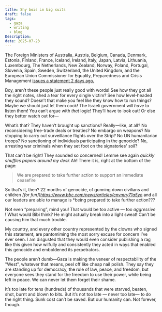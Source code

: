```yaml
---
title: Shy bois in big suits
draft: false
tags:
  - gaza
  - writing
  - blog
Description: 
date: 2025-07-23
---
```

The Foreign Ministers of Australia, Austria, Belgium, Canada, Denmark, Estonia, Finland, France, Iceland, Ireland, Italy, Japan, Latvia, Lithuania, Luxembourg, The Netherlands, New Zealand, Norway, Poland, Portugal, Slovenia, Spain, Sweden, Switzerland, the United Kingdom, and the European Union Commissioner for Equality, Preparedness and Crisis Management [issues a statement 2 days ago.](https://www.canada.ca/en/global-affairs/news/2025/07/joint-statement-on-behalf-of-26-partners-on-the-occupied-palestinian-territories.html)

Boy, aren’t these people just really good with words! See how they got all the right notes, shed a tear for every single victim? See how level-headed they sound? Doesn’t that make you feel like they know how to run things? Maybe we should just let them cook! The Israeli government will *have* to listen them! You can’t argue with *that* logic! They’ll have to look out! Or else they better watch out for—

What’s that? They haven’t brought up sanctions? Really—like, at all? 
No reconsidering free-trade deals or treaties? No embargo on weapons? No stopping to carry out surveillance flights over the Strip? No UN humanitarian troops? No sanctioning of individuals participating in the genocide? No, arresting war criminals when they set foot on the signatories' soil? 

That can’t be right! They sounded so concerned! Lemme see again *quickly shuffles papers around my desk* Ah! There it is, right at the bottom of the page:

> We are prepared to take further action to support an immediate ceasefire

So that’s it, then? 22 months of genocide, of gunning down civilians and children *[for fun])https://www.bbc.com/news/articles/cnvmry71q5yo* and all our leaders are able to manage is *being prepared to take further action???

Not even “preparing”, mind you! That would be too active — too *aggressive* ! What would Bibi think? He might actually break into a light sweat! Can't be causing him that much trouble.

My country, and every other country represented by the clowns who signed this statement, are pantomiming the most sorry excuse for concern I’ve ever seen. I am disgusted that they would even consider publishing a rag like this given how wilfully and consistently they acted in ways that enabled this genocide and emboldened its perpetrators.

The people aren’t dumb—Gaza is making the veneer of respectability of the "West", whatever that means, peel off like cheap nail polish. They say they are standing up for democracy, the rule of law, peace, and freedom, but everyone sees they stand for the freedom to use their power, while being left in peace. We can never let them forget their shame.

It’s too late for tens (hundreds) of thousands that were starved, beaten, shot, burnt and blown to bits. But it’s not too late — never too late— to do the right thing. Sunk cost can’t be saved. But our humanity can. Not forever, though.
